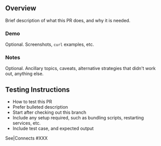 ## Overview

Brief description of what this PR does, and why it is needed.


### Demo

Optional. Screenshots, `curl` examples, etc.


### Notes

Optional. Ancillary topics, caveats, alternative strategies that didn't work out, anything else.


## Testing Instructions

 * How to test this PR
 * Prefer bulleted description
 * Start after checking out this branch
 * Include any setup required, such as bundling scripts, restarting services, etc.
 * Include test case, and expected output

See|Connects #XXX
